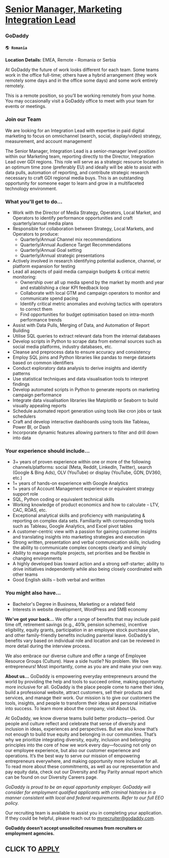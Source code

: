 # [Senior Manager, Marketing Integration Lead](https://www.remotewlb.com/apply/senior-manager-marketing-integration-lead)  
### GoDaddy  
#### `🌎 Romania`  

**Location Details:** EMEA, Remote - Romania or Serbia

At GoDaddy the future of work looks different for each team. Some teams work in the office full-time; others have a hybrid arrangement (they work remotely some days and in the office some days) and some work entirely remotely.​

This is a remote position, so you’ll be working remotely from your home. You may occasionally visit a GoDaddy office to meet with your team for events or meetings.

### Join our Team

We are looking for an Integration Lead with expertise in paid digital marketing to focus on omnichannel (search, social, display/video) strategy, measurement, and account management!

The Senior Manager, Integration Lead is a senior-manager level position within our Marketing team, reporting directly to the Director, Integration Lead over GDI regions. This role will serve as a strategic resource located in an optimum time zone (preferably EU) and ideally will be able to assist with data pulls, automation of reporting, and contribute strategic research necessary to craft GDI regional media buys. This is an outstanding opportunity for someone eager to learn and grow in a multifaceted technology environment.

### What you'll get to do...

  * Work with the Director of Media Strategy, Operators, Local Market, and Operators to identify performance opportunities and craft quarterly/annual media plans
  * Responsible for collaboration between Strategy, Local Markets, and Operators to produce:
    * Quarterly/Annual Channel mix recommendations
    * Quarterly/Annual Audience Target Recommendations
    * Quarterly/Annual Goal setting
    * Quarterly/Annual strategic presentations
  * Actively involved in research identifying potential audience, channel, or platform expansion for testing
  * Lead all aspects of paid media campaign budgets & critical metric monitoring:
    * Ownership over all up media spend by the market by month and year and establishing a clear KPI feedback loop
    * Collaborate with local GTM and campaign operators to monitor and communicate spend pacing
    * Identify critical metric anomalies and evolving tactics with operators to correct them
    * Find opportunities for budget optimisation based on intra-month performance trends
  * Assist with Data Pulls, Merging of Data, and Automation of Report Building
  * Utilise SQL queries to extract relevant data from the internal databases
  * Develop scripts in Python to scrape data from external sources such as social media platforms, industry databases, etc.
  * Cleanse and preprocess data to ensure accuracy and consistency
  * Employ SQL joins and Python libraries like pandas to merge datasets based on common identifiers
  * Conduct exploratory data analysis to derive insights and identify patterns
  * Use statistical techniques and data visualisation tools to interpret findings
  * Develop automated scripts in Python to generate reports on marketing campaign performance
  * Integrate data visualisation libraries like Matplotlib or Seaborn to build visually appealing reports
  * Schedule automated report generation using tools like cron jobs or task schedulers
  * Craft and develop interactive dashboards using tools like Tableau, Power BI, or Dash
  * Incorporate dynamic features allowing partners to filter and drill down into data

### Your experience should include...

  * 3+ years of proven experience within one or more of the following channels/platforms: social (Meta, Reddit, LinkedIn, Twitter), search (Google & Bing Ads), OLV (YouTube) or display (YouTube, GDN, DV360, etc.)
  * 1+ years of hands-on experience with Google Analytics
  * 1+ years of Account Management experience or equivalent strategy support role
  * SQL, Python coding or equivalent technical skills
  * Working knowledge of product economics and how to calculate – LTV, CAC, ROAS, etc.
  * Exceptional analytical skills and proficiency with manipulating & reporting on complex data sets. Familiarity with corresponding tools such as Tableau, Google Analytics, and Excel pivot tables
  * A customer-centric view with a passion for gaining customer insights and translating insights into marketing strategies and execution
  * Strong written, presentation and verbal communication skills, including the ability to communicate complex concepts clearly and simply
  * Ability to manage multiple projects, set priorities and be flexible in changing environments
  * A highly developed bias toward action and a strong self-starter; ability to drive initiatives independently while also being closely coordinated with other teams
  * Good English skills – both verbal and written

### You might also have...

  * Bachelor's Degree in Business, Marketing or a related field
  * Interests in website development, WordPress and SMB economy

 **We've got your back...** We offer a range of benefits that may include paid time off, retirement savings (e.g., 401k, pension schemes), incentive eligibility, equity grants, participation in an employee stock purchase plan, and other family-friendly benefits including parental leave. GoDaddy’s benefits vary based on individual role and location and can be reviewed in more detail during the interview process.

We also embrace our diverse culture and offer a range of Employee Resource Groups (Culture). Have a side hustle? No problem. We love entrepreneurs! Most importantly, come as you are and make your own way.

**About us...** GoDaddy is empowering everyday entrepreneurs around the world by providing the help and tools to succeed online, making opportunity more inclusive for all. GoDaddy is the place people come to name their idea, build a professional website, attract customers, sell their products and services, and manage their work. Our mission is to give our customers the tools, insights, and people to transform their ideas and personal initiative into success. To learn more about the company, visit About Us.

At GoDaddy, we know diverse teams build better products—period. Our people and culture reflect and celebrate that sense of diversity and inclusion in ideas, experiences and perspectives. But we also know that’s not enough to build true equity and belonging in our communities. That’s why we prioritize integrating diversity, equity, inclusion and belonging principles into the core of how we work every day—focusing not only on our employee experience, but also our customer experience and operations. It’s the best way to serve our mission of empowering entrepreneurs everywhere, and making opportunity more inclusive for all. To read more about these commitments, as well as our representation and pay equity data, check out our Diversity and Pay Parity annual report which can be found on our Diversity Careers page.

 _GoDaddy is proud to be an equal opportunity employer. GoDaddy will consider for employment qualified applicants with criminal histories in a manner consistent with local and federal requirements._ _Refer to our full_ _EEO policy._

Our recruiting team is available to assist you in completing your application. If they could be helpful, please reach out to myrecruiter@godaddy.com.

**GoDaddy doesn’t accept unsolicited resumes from recruiters or employment agencies.**

  
## CLICK TO [APPLY](https://www.remotewlb.com/apply/senior-manager-marketing-integration-lead)

